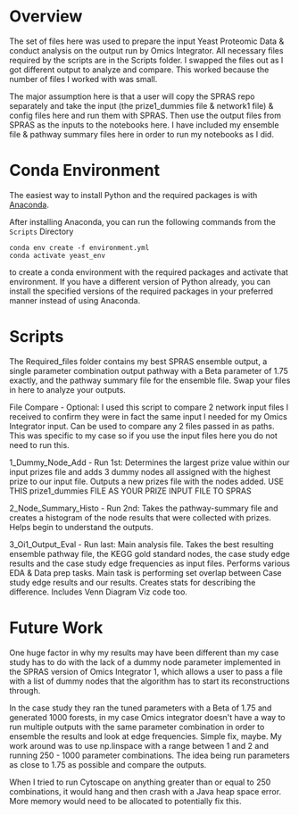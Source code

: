 # Overview
The set of files here was used to prepare the input Yeast Proteomic Data & conduct analysis on the output run by Omics Integrator. All necessary files required by the scripts are in the Scripts folder. I swapped the files out as I got different output to analyze and compare. This worked because the number of files I worked with was small.

The major assumption here is that a user will copy the SPRAS repo separately and take the input (the prize1_dummies file & network1 file) & config files here and run them with SPRAS. Then use the output files from SPRAS as the inputs to the notebooks here. I have included my ensemble file & pathway summary files here in order to run my notebooks as I did. 

# Conda Environment

The easiest way to install Python and the required packages is with [Anaconda](https://www.anaconda.com/download/).

After installing Anaconda, you can run the following commands from the `Scripts` Directory
```
conda env create -f environment.yml
conda activate yeast_env
```
to create a conda environment with the required packages and activate that environment.
If you have a different version of Python already, you can install the specified versions of the required packages in your preferred manner instead of using Anaconda.

# Scripts
The Required_files folder contains my best SPRAS ensemble output, a single parameter combination output pathway with a Beta parameter of 1.75 exactly, and the pathway summary file for the ensemble file. Swap your files in here to analyze your outputs. 

File Compare - Optional: I used this script to compare 2 network input files I received to confirm they were in fact the same input I needed for my Omics Integrator input. Can be used to compare any 2 files passed in as paths. This was specific to my case so if you use the input files here you do not need to run this. 

1_Dummy_Node_Add - Run 1st: Determines the largest prize value within our input prizes file and adds 3 dummy nodes all assigned with the highest prize to our input file. Outputs a new prizes file with the nodes added. USE THIS prize1_dummies FILE AS YOUR PRIZE INPUT FILE TO SPRAS

2_Node_Summary_Histo - Run 2nd: Takes the pathway-summary file and creates a histogram of the node results that were collected with prizes. Helps begin to understand the outputs. 

3_Oi1_Output_Eval - Run last: Main analysis file. Takes the best resulting ensemble pathway file, the KEGG gold standard nodes, the case study edge results and the case study edge frequencies as input files. Performs various EDA & Data prep tasks. Main task is performing set overlap between Case study edge results and our results. Creates stats for describing the difference. Includes Venn Diagram Viz code too. 


# Future Work

One huge factor in why my results may have been different than my case study has to do with the lack of a dummy node parameter implemented in the SPRAS version of Omics Integrator 1, which allows a user to pass a file with a list of dummy nodes that the algorithm has to start its reconstructions through. 

In the case study they ran the tuned parameters with a Beta of 1.75 and generated 1000 forests, in my case Omics integrator doesn't have a way to run multiple outputs with the same parameter combination in order to ensemble the results and look at edge frequencies. Simple fix, maybe. My work around was to use np.linspace with a range between 1 and 2 and running 250 - 1000 parameter combinations. The idea being run parameters as close to 1.75 as possible and compare the outputs. 

When I tried to run Cytoscape on anything greater than or equal to 250 combinations, it would hang and then crash with a Java heap space error. More memory would need to be allocated to potentially fix this. 


